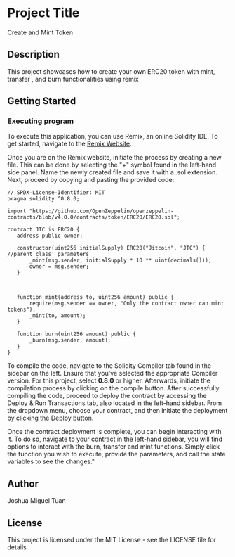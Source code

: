 # Project Title
Create and Mint Token

## Description
This project showcases how to create your own ERC20 token with mint, transfer , and burn functionalities using remix
## Getting Started


### Executing program
To execute this application, you can use Remix, an online Solidity IDE. To get started, navigate to the [Remix Website](https://remix.ethereum.org/).

Once you are on the Remix website, initiate the process by creating a new file. This can be done by selecting the "+" symbol found in the left-hand side panel. 
Name the newly created file and save it with a .sol extension. Next, proceed by copying and pasting the provided code:


```solidity
// SPDX-License-Identifier: MIT
pragma solidity ^0.8.0;

import "https://github.com/OpenZeppelin/openzeppelin-contracts/blob/v4.0.0/contracts/token/ERC20/ERC20.sol";

contract JTC is ERC20 {
   address public owner;

   constructor(uint256 initialSupply) ERC20("Jitcoin", "JTC") { //parent class' parameters
       _mint(msg.sender, initialSupply * 10 ** uint(decimals()));
       owner = msg.sender;
   }



   function mint(address to, uint256 amount) public {
       require(msg.sender == owner, "Only the contract owner can mint tokens");
       _mint(to, amount);
   }

   function burn(uint256 amount) public {
       _burn(msg.sender, amount);
   }
}
```

To compile the code, navigate to the Solidity Compiler tab found in the sidebar on the left. Ensure that you've selected the appropriate Compiler version. For this project, select **0.8.0** or higher. 
Afterwards, initiate the compilation process by clicking on the compile button. After successfully compiling the code, proceed to deploy the contract by accessing the Deploy & Run Transactions tab, also located in the left-hand sidebar. From the dropdown menu, choose your contract, and then initiate the deployment by clicking the Deploy button. 

Once the contract deployment is complete, you can begin interacting with it. To do so, navigate to your contract in the left-hand sidebar, you will find options to interact with the burn, transfer and mint functions. Simply click the function you wish to execute, provide the parameters, and call the state variables to see the changes."


## Author

Joshua Miguel Tuan

## License

This project is licensed under the MIT License - see the LICENSE file for details


